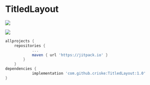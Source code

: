 # TitledLayout

[![](https://jitpack.io/v/criske/TitledLayout.svg)](https://jitpack.io/#criske/TitledLayout)


![](https://imgur.com/i4Ugpz4.jpg)


```gradle
allprojects {
	repositories {
			...
			maven { url 'https://jitpack.io' }
		}
	}
dependencies {
	        implementation 'com.github.criske:TitledLayout:1.0'
}
```

